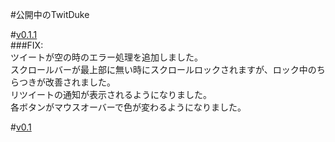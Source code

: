 #公開中のTwitDuke

#[v0.1.1](http://nokok.net/release/TwitDuke-0.1.1-Alpha.jar)  
###FIX:  
ツイートが空の時のエラー処理を追加しました。  
スクロールバーが最上部に無い時にスクロールロックされますが、ロック中のちらつきが改善されました。  
リツイートの通知が表示されるようになりました。  
各ボタンがマウスオーバーで色が変わるようになりました。  


#[v0.1](http://nokok.net/release/TwitDuke-0.1-Alpha.jar)

